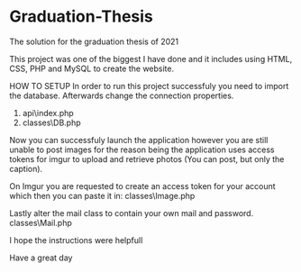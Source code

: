 # Graduation-Thesis
The solution for the graduation thesis of 2021

This project was one of the biggest I have done and it includes using HTML, CSS, PHP and MySQL to create the website.

HOW TO SETUP
In order to run this project successfuly you need to import the database.
Afterwards change the connection properties.
1. api\index.php
2. classes\DB.php

Now you can successfuly launch the application however you are still unable to post images for the reason being the application uses access tokens for imgur
to upload and retrieve photos (You can post, but only the caption).

On Imgur you are requested to create an access token for your account which then you can paste it in:
classes\Image.php

Lastly alter the mail class to contain your own mail and password.
classes\Mail.php

I hope the instructions were helpfull

Have a great day

